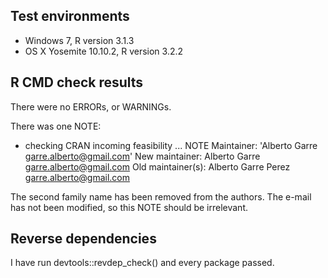 
## Test environments

* Windows 7, R version 3.1.3
* OS X Yosemite 10.10.2, R version 3.2.2

## R CMD check results

There were no ERRORs, or WARNINGs. 

There was one NOTE:

* checking CRAN incoming feasibility ... NOTE
Maintainer: 'Alberto Garre <garre.alberto@gmail.com>'
New maintainer:
  Alberto Garre <garre.alberto@gmail.com>
Old maintainer(s):
  Alberto Garre Perez <garre.alberto@gmail.com>
  
The second family name has been removed from the authors.
The e-mail has not been modified, so this NOTE should be irrelevant.

## Reverse dependencies

I have run devtools::revdep_check() and every package passed.
